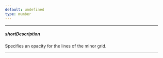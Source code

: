 ```yaml
---
default: undefined
type: number
---
```

---
##### shortDescription
Specifies an opacity for the lines of the minor grid.

---

